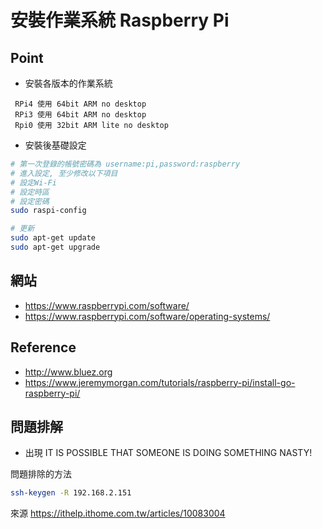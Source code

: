 # 安裝作業系統 Raspberry Pi

## Point

* 安裝各版本的作業系統

```text
 RPi4 使用 64bit ARM no desktop
 RPi3 使用 64bit ARM no desktop
 Rpi0 使用 32bit ARM lite no desktop
```

* 安裝後基礎設定

```bash
# 第一次登錄的帳號密碼為 username:pi,password:raspberry
# 進入設定, 至少修改以下項目
# 設定Wi-Fi
# 設定時區
# 設定密碼
sudo raspi-config

# 更新
sudo apt-get update
sudo apt-get upgrade
```

## 網站
* <https://www.raspberrypi.com/software/>
* <https://www.raspberrypi.com/software/operating-systems/>

## Reference

* <http://www.bluez.org>
* <https://www.jeremymorgan.com/tutorials/raspberry-pi/install-go-raspberry-pi/>

## 問題排解

* 出現 IT IS POSSIBLE THAT SOMEONE IS DOING SOMETHING NASTY!

問題排除的方法

```bash
ssh-keygen -R 192.168.2.151
```

來源 <https://ithelp.ithome.com.tw/articles/10083004>
